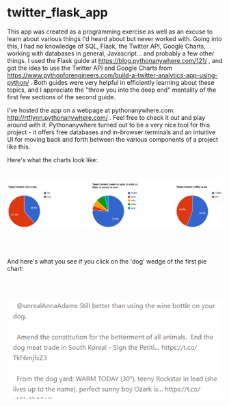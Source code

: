 # twitter_flask_app
This app was created as a programming exercise as well as an excuse to learn about various things I'd heard about but never worked with.  Going into this, I had no knowledge of SQL, Flask, the Twitter API, Google Charts, working with databases in general, Javascript... and probably a few other things.  I used the Flask guide at https://blog.pythonanywhere.com/121/ , and got the idea to use the Twitter API and Google Charts from https://www.pythonforengineers.com/build-a-twitter-analytics-app-using-python/ .  Both guides were very helpful in efficiently learning about these topics, and I appreciate the "throw you into the deep end" mentality of the first few sections of the second guide.  

I've hosted the app on a webpage at pythonanywhere.com:  http://rtflynn.pythonanywhere.com/ .  Feel free to check it out and play around with it.  Pythonanywhere turned out to be a very nice tool for this project - it offers free databases and in-browser terminals and an intuitive UI for moving back and forth between the various components of a project like this.  


Here's what the charts look like:
<br><br><br>
![Pie Charts](/Images/pie_charts.png)
<br><br><br><br>

And here's what you see if you click on the 'dog' wedge of the first pie chart:
<br><br><br><br>

![Sample Tweets for 'dog'](/Images/tweet_texts_dog.png)
